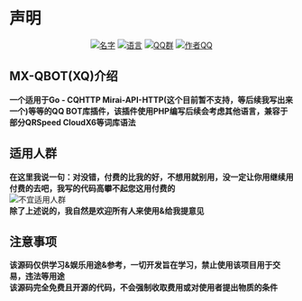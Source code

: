 # 声明

<div align=center>
<a href="https://github.com/ggzzll/MX-QBOT"><img alt="名字" src="https://img.shields.io/badge/%E5%90%8D%E5%AD%97-XQ-orange.svg"></img></a>
<a href="https://www.php.net/"><img alt="语言" src="https://img.shields.io/badge/%E8%AF%AD%E8%A8%80-PHP-brightgreen.svg"></img></a>
<a href="https://jq.qq.com/?_wv=1027&k=YCZWj96t"><img alt="QQ群" src="https://img.shields.io/badge/QQ%E7%BE%A4-901365053-ff69b4.svg"></img></a>
<a href="mqqwpa://im/chat?chat_type=wpa&uin=386715331&version=1&src_type=web&web_src=github.com"><img alt="作者QQ" src="https://img.shields.io/badge/%E4%BD%9C%E8%80%85QQ-386715331-blue.svg"></img></a>
</div>  

## MX-QBOT(XQ)介绍
**一个适用于Go - CQHTTP Mirai-API-HTTP(这个目前暂不支持，等后续我写出来一个)等等的QQ BOT库插件，该插件使用PHP编写后续会考虑其他语言，兼容于部分QRSpeed CloudX6等词库语法**

## 适用人群
**在这里我说一句：对没错，付费的比我的好，不想用就别用，没一定让你用继续用付费的去吧，我写的代码高攀不起您这用付费的**  
![不宜适用人群](https://github.com/ggzzll/MX-QBOT/blob/main/PWANETA/1.png)  
**除了上述说的，我自然是欢迎所有人来使用&给我提意见**

## 注意事项
**该源码仅供学习&娱乐用途&参考，一切开发旨在学习，禁止使用该项目用于交易，违法等用途**  
**该源码完全免费且开源的代码，不会强制收取费用或对使用者提出物质的条件**
